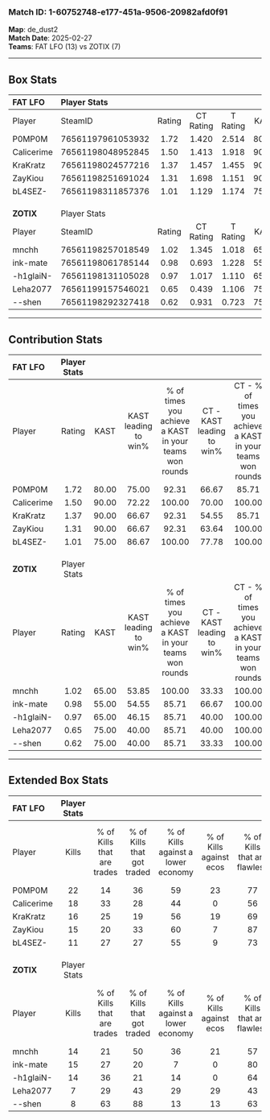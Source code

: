 ### Match ID: 1-60752748-e177-451a-9506-20982afd0f91  
**Map**: de_dust2  
**Match Date**: 2025-02-27  
**Teams**: FAT LFO (13) vs ZOTIX (7)  

---  

## Box Stats  

| **FAT LFO** | Player Stats      |        |           |          |       |       |       |         |        |      |     |
| :- | :- | :-: | :-: | :-: | :-: | :-: | :-: | :-: | :-: | :-: | :-: |
| Player      | SteamID           | Rating | CT Rating | T Rating | KAST  |  ADR  | Kills | Assists | Deaths | K/D  | HS% |
| P0MP0M      | 76561197961053932 |  1.72  |   1.420   |  2.514   | 80.00 | 133.8 |  22   |    9    |   13   | 1.69 | 45  |
| Calicerime  | 76561198048952845 |  1.50  |   1.413   |  1.918   | 90.00 | 85.8  |  18   |    4    |   11   | 1.64 | 50  |
| KraKratz    | 76561198024577216 |  1.37  |   1.457   |  1.455   | 90.00 | 74.2  |  16   |    4    |   11   | 1.45 | 56  |
| ZayKiou     | 76561198251691024 |  1.31  |   1.698   |  1.151   | 90.00 | 76.7  |  15   |    4    |   12   | 1.25 | 20  |
| bL4SEZ-     | 76561198311857376 |  1.01  |   1.129   |  1.174   | 75.00 | 61.8  |  11   |    5    |   11   | 1.00 | 45  |
|             |                   |        |           |          |       |       |       |         |        |      |     |
|             |                   |        |           |          |       |       |       |         |        |      |     |
|             |                   |        |           |          |       |       |       |         |        |      |     |
| **ZOTIX**   | Player Stats      |        |           |          |       |       |       |         |        |      |     |
| Player      | SteamID           | Rating | CT Rating | T Rating | KAST  |  ADR  | Kills | Assists | Deaths | K/D  | HS% |
| mnchh       | 76561198257018549 |  1.02  |   1.345   |  1.018   | 65.00 | 101.4 |  14   |    6    |   18   | 0.78 | 71  |
| ink-mate    | 76561198061785144 |  0.98  |   0.693   |  1.228   | 55.00 | 68.5  |  15   |    4    |   14   | 1.07 | 46  |
| -h1glaiN-   | 76561198131105028 |  0.97  |   1.017   |  1.110   | 65.00 | 77.0  |  14   |    1    |   16   | 0.88 | 71  |
| Leha2077    | 76561199157546021 |  0.65  |   0.439   |  1.106   | 75.00 | 45.1  |   7   |    4    |   16   | 0.44 | 71  |
| --shen      | 76561198292327418 |  0.62  |   0.931   |  0.723   | 75.00 | 43.7  |   8   |    1    |   18   | 0.44 | 75  |
---  

## Contribution Stats  

| **FAT LFO** | Player Stats |       |                      |                                                        |                           |                                                             |                          |                                                            |
| :- | :-: | :-: | :-: | :-: | :-: | :-: | :-: | :-: |
| Player      |    Rating    | KAST  | KAST leading to win% | % of times you achieve a KAST in your teams won rounds | CT - KAST leading to win% | CT - % of times you achieve a KAST in your teams won rounds | T - KAST leading to win% | T - % of times you achieve a KAST in your teams won rounds |
| P0MP0M      |     1.72     | 80.00 |        75.00         |                         92.31                          |           66.67           |                            85.71                            |          85.71           |                           100.00                           |
| Calicerime  |     1.50     | 90.00 |        72.22         |                         100.00                         |           70.00           |                           100.00                            |          75.00           |                           100.00                           |
| KraKratz    |     1.37     | 90.00 |        66.67         |                         92.31                          |           54.55           |                            85.71                            |          85.71           |                           100.00                           |
| ZayKiou     |     1.31     | 90.00 |        66.67         |                         92.31                          |           63.64           |                           100.00                            |          71.43           |                           83.33                            |
| bL4SEZ-     |     1.01     | 75.00 |        86.67         |                         100.00                         |           77.78           |                           100.00                            |          100.00          |                           100.00                           |
|             |              |       |                      |                                                        |                           |                                                             |                          |                                                            |
|             |              |       |                      |                                                        |                           |                                                             |                          |                                                            |
|             |              |       |                      |                                                        |                           |                                                             |                          |                                                            |
| **ZOTIX**   | Player Stats |       |                      |                                                        |                           |                                                             |                          |                                                            |
| Player      |    Rating    | KAST  | KAST leading to win% | % of times you achieve a KAST in your teams won rounds | CT - KAST leading to win% | CT - % of times you achieve a KAST in your teams won rounds | T - KAST leading to win% | T - % of times you achieve a KAST in your teams won rounds |
| mnchh       |     1.02     | 65.00 |        53.85         |                         100.00                         |           33.33           |                           100.00                            |          71.43           |                           100.00                           |
| ink-mate    |     0.98     | 55.00 |        54.55         |                         85.71                          |           66.67           |                           100.00                            |          50.00           |                           80.00                            |
| -h1glaiN-   |     0.97     | 65.00 |        46.15         |                         85.71                          |           40.00           |                           100.00                            |          50.00           |                           80.00                            |
| Leha2077    |     0.65     | 75.00 |        40.00         |                         85.71                          |           40.00           |                           100.00                            |          40.00           |                           80.00                            |
| --shen      |     0.62     | 75.00 |        40.00         |                         85.71                          |           33.33           |                           100.00                            |          44.44           |                           80.00                            |
---  

## Extended Box Stats  

| **FAT LFO** | Player Stats |                            |                            |                                    |                         |                              |                                 |        |                             |                                     |                          |                               |                            |
| :- | :-: | :-: | :-: | :-: | :-: | :-: | :-: | :-: | :-: | :-: | :-: | :-: | :-: |
| Player      |    Kills     | % of Kills that are trades | % of Kills that got traded | % of Kills against a lower economy | % of Kills against ecos | % of Kills that are flawless | % of Kills that are close duels | Deaths | % of Deaths that get traded | % of Deaths against a lower economy | % of Deaths against ecos | % of Deaths that are flawless | % of Deaths that are close |
| P0MP0M      |      22      |             14             |             36             |                 59                 |           23            |              77              |                0                |   13   |             38              |                 46                  |            8             |              54               |             23             |
| Calicerime  |      18      |             33             |             28             |                 44                 |            0            |              56              |                6                |   11   |             36              |                 45                  |            0             |              64               |             0              |
| KraKratz    |      16      |             25             |             19             |                 56                 |           19            |              69              |                0                |   11   |             27              |                 45                  |            0             |              55               |             0              |
| ZayKiou     |      15      |             20             |             33             |                 60                 |            7            |              87              |                0                |   12   |             50              |                 42                  |            8             |              83               |             0              |
| bL4SEZ-     |      11      |             27             |             27             |                 55                 |            9            |              73              |                9                |   11   |             45              |                 45                  |            0             |              64               |             9              |
|             |              |                            |                            |                                    |                         |                              |                                 |        |                             |                                     |                          |                               |                            |
|             |              |                            |                            |                                    |                         |                              |                                 |        |                             |                                     |                          |                               |                            |
|             |              |                            |                            |                                    |                         |                              |                                 |        |                             |                                     |                          |                               |                            |
| **ZOTIX**   | Player Stats |                            |                            |                                    |                         |                              |                                 |        |                             |                                     |                          |                               |                            |
| Player      |    Kills     | % of Kills that are trades | % of Kills that got traded | % of Kills against a lower economy | % of Kills against ecos | % of Kills that are flawless | % of Kills that are close duels | Deaths | % of Deaths that get traded | % of Deaths against a lower economy | % of Deaths against ecos | % of Deaths that are flawless | % of Deaths that are close |
| mnchh       |      14      |             21             |             50             |                 36                 |           21            |              57              |                0                |   18   |             28              |                 17                  |            11            |              56               |             0              |
| ink-mate    |      15      |             27             |             20             |                 7                  |            0            |              80              |                7                |   14   |              7              |                 14                  |            14            |              71               |             0              |
| -h1glaiN-   |      14      |             36             |             21             |                 14                 |            0            |              64              |               14                |   16   |             25              |                 13                  |            6             |              75               |             0              |
| Leha2077    |      7       |             29             |             43             |                 29                 |           29            |              43              |                0                |   16   |             44              |                 13                  |            6             |              81               |             6              |
| --shen      |      8       |             63             |             88             |                 13                 |           13            |              63              |               13                |   18   |             39              |                 11                  |            6             |              78               |             6              |

